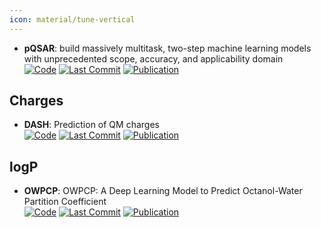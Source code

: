 ```yaml
---
icon: material/tune-vertical
---
```


- **pQSAR**: build massively multitask, two-step machine learning models with unprecedented scope, accuracy, and applicability domain  
		[![Code](https://img.shields.io/github/stars/Novartis/pQSAR?style=for-the-badge&logo=github)](https://github.com/Novartis/pQSAR) [![Last Commit](https://img.shields.io/github/last-commit/Novartis/pQSAR?style=for-the-badge&logo=github)](https://github.com/Novartis/pQSAR) [![Publication](https://img.shields.io/badge/Publication-Citations:14-blue?style=for-the-badge&logo=bookstack)](https://doi.org/10.1021/acs.jcim.0c01342) 

## **Charges**
- **DASH**: Prediction of QM charges  
		[![Code](https://img.shields.io/github/stars/rinikerlab/DASH-tree?style=for-the-badge&logo=github)](https://github.com/rinikerlab/DASH-tree) [![Last Commit](https://img.shields.io/github/last-commit/rinikerlab/DASH-tree?style=for-the-badge&logo=github)](https://github.com/rinikerlab/DASH-tree) [![Publication](https://img.shields.io/badge/Publication-Citations:0-blue?style=for-the-badge&logo=bookstack)](https://doi.org/10.1063/5.0218154) 

## **logP**
- **OWPCP**: OWPCP: A Deep Learning Model to Predict Octanol-Water Partition Coefficient  
		[![Code](https://img.shields.io/github/stars/jmohammadmaleki/OWPCP?style=for-the-badge&logo=github)](https://github.com/jmohammadmaleki/OWPCP.git) [![Last Commit](https://img.shields.io/github/last-commit/jmohammadmaleki/OWPCP?style=for-the-badge&logo=github)](https://github.com/jmohammadmaleki/OWPCP.git) [![Publication](https://img.shields.io/badge/Publication-Citations:0-blue?style=for-the-badge&logo=bookstack)](https://doi.org/10.37473//10.1101/2020.01.20.913178) 
